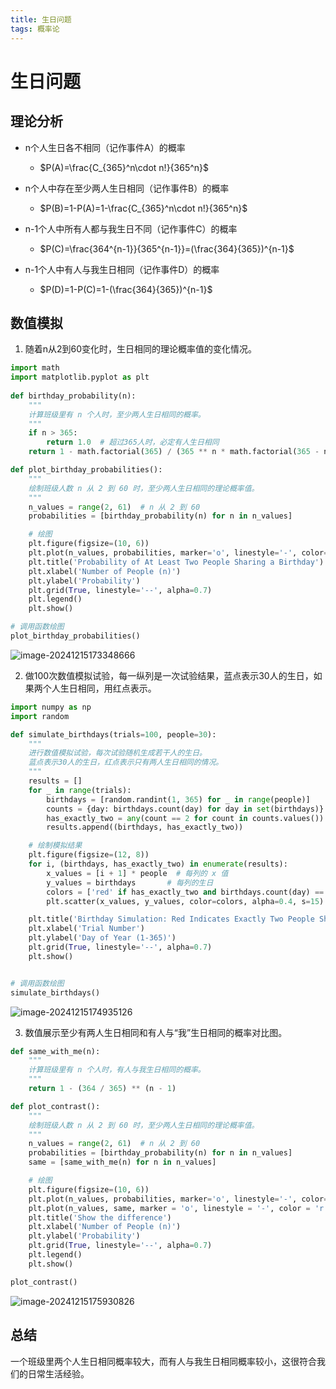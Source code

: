 ```yaml
---
title: 生日问题
tags: 概率论
---
```

# 生日问题

## 理论分析

- n个人生日各不相同（记作事件A）的概率
  - $P(A)=\frac{C_{365}^n\cdot n!}{365^n}$

- n个人中存在至少两人生日相同（记作事件B）的概率
  - $P(B)=1-P(A)=1-\frac{C_{365}^n\cdot n!}{365^n}$ 
- n-1个人中所有人都与我生日不同（记作事件C）的概率
  - $P(C)=\frac{364^{n-1}}{365^{n-1}}=(\frac{364}{365})^{n-1}$ 
- n-1个人中有人与我生日相同（记作事件D）的概率
  - $P(D)=1-P(C)=1-(\frac{364}{365})^{n-1}$

## 数值模拟

1. 随着n从2到60变化时，生日相同的理论概率值的变化情况。

```python
import math
import matplotlib.pyplot as plt
    
def birthday_probability(n):
    """
    计算班级里有 n 个人时，至少两人生日相同的概率。
    """
    if n > 365:
        return 1.0  # 超过365人时，必定有人生日相同
    return 1 - math.factorial(365) / (365 ** n * math.factorial(365 - n))

def plot_birthday_probabilities():
    """
    绘制班级人数 n 从 2 到 60 时，至少两人生日相同的理论概率值。
    """
    n_values = range(2, 61)  # n 从 2 到 60
    probabilities = [birthday_probability(n) for n in n_values]

    # 绘图
    plt.figure(figsize=(10, 6))
    plt.plot(n_values, probabilities, marker='o', linestyle='-', color='b', label='Birthday Probability')
    plt.title('Probability of At Least Two People Sharing a Birthday')
    plt.xlabel('Number of People (n)')
    plt.ylabel('Probability')
    plt.grid(True, linestyle='--', alpha=0.7)
    plt.legend()
    plt.show()

# 调用函数绘图
plot_birthday_probabilities()
```

![image-20241215173348666](C:\Users\31761\AppData\Roaming\Typora\typora-user-images\image-20241215173348666.png)

2. 做100次数值模拟试验，每一纵列是一次试验结果，蓝点表示30人的生日，如果两个人生日相同，用红点表示。

```python
import numpy as np
import random

def simulate_birthdays(trials=100, people=30):
    """
    进行数值模拟试验，每次试验随机生成若干人的生日。
    蓝点表示30人的生日，红点表示只有两人生日相同的情况。
    """
    results = []
    for _ in range(trials):
        birthdays = [random.randint(1, 365) for _ in range(people)]
        counts = {day: birthdays.count(day) for day in set(birthdays)}
        has_exactly_two = any(count == 2 for count in counts.values())
        results.append((birthdays, has_exactly_two))

    # 绘制模拟结果
    plt.figure(figsize=(12, 8))
    for i, (birthdays, has_exactly_two) in enumerate(results):
        x_values = [i + 1] * people  # 每列的 x 值
        y_values = birthdays       # 每列的生日
        colors = ['red' if has_exactly_two and birthdays.count(day) == 2 else 'blue' for day in birthdays]
        plt.scatter(x_values, y_values, color=colors, alpha=0.4, s=15)

    plt.title('Birthday Simulation: Red Indicates Exactly Two People Sharing a Birthday')
    plt.xlabel('Trial Number')
    plt.ylabel('Day of Year (1-365)')
    plt.grid(True, linestyle='--', alpha=0.7)
    plt.show()


# 调用函数绘图
simulate_birthdays()
```

![image-20241215174935126](C:\Users\31761\AppData\Roaming\Typora\typora-user-images\image-20241215174935126.png)

3. 数值展示至少有两人生日相同和有人与“我”生日相同的概率对比图。

```python
def same_with_me(n):
    """
    计算班级里有 n 个人时，有人与我生日相同的概率。
    """
    return 1 - (364 / 365) ** (n - 1)

def plot_contrast():
    """
    绘制班级人数 n 从 2 到 60 时，至少两人生日相同的理论概率值。
    """
    n_values = range(2, 61)  # n 从 2 到 60
    probabilities = [birthday_probability(n) for n in n_values]
    same = [same_with_me(n) for n in n_values]

    # 绘图
    plt.figure(figsize=(10, 6))
    plt.plot(n_values, probabilities, marker='o', linestyle='-', color='b', label='two people same birthday')
    plt.plot(n_values, same, marker = 'o', linestyle = '-', color = 'r', label='same with me')
    plt.title('Show the difference')
    plt.xlabel('Number of People (n)')
    plt.ylabel('Probability')
    plt.grid(True, linestyle='--', alpha=0.7)
    plt.legend()
    plt.show()

plot_contrast()
```

![image-20241215175930826](C:\Users\31761\AppData\Roaming\Typora\typora-user-images\image-20241215175930826.png)

## 总结

一个班级里两个人生日相同概率较大，而有人与我生日相同概率较小，这很符合我们的日常生活经验。
